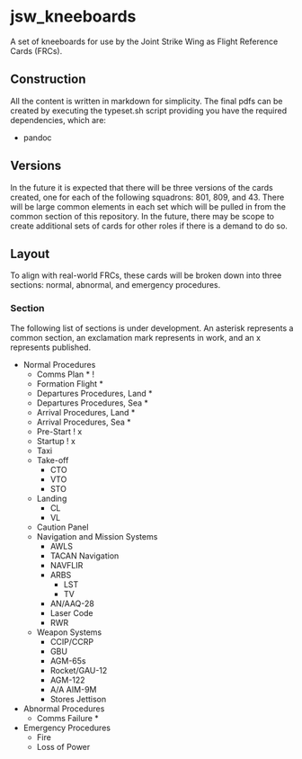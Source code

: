 # jsw_kneeboards

A set of kneeboards for use by the Joint Strike Wing as Flight Reference Cards (FRCs).

## Construction

All the content is written in markdown for simplicity.  The final pdfs can be created by executing the typeset.sh script providing you have the required dependencies, which are:

- pandoc

## Versions

In the future it is expected that there will be three versions of the cards created, one for each of the following squadrons: 801, 809, and 43.  There will be large common elements in each set which will be pulled in from the common section of this repository.  In the future, there may be scope to create additional sets of cards for other roles if there is a demand to do so.

## Layout

To align with real-world FRCs, these cards will be broken down into three sections: normal, abnormal, and emergency procedures.

### Section

The following list of sections is under development.  An asterisk represents a common section, an exclamation mark represents in work, and an x represents published.

- Normal Procedures
  - Comms Plan * !
  - Formation Flight *
  - Departures Procedures, Land * 
  - Departures Procedures, Sea *
  - Arrival Procedures, Land *
  - Arrival Procedures, Sea *
  - Pre-Start ! x
  - Startup ! x
  - Taxi
  - Take-off
    - CTO
    - VTO
    - STO
  - Landing
    - CL
    - VL
  - Caution Panel
  - Navigation and Mission Systems
    - AWLS
    - TACAN Navigation
    - NAVFLIR
    - ARBS
      - LST
      - TV
    - AN/AAQ-28
    - Laser Code
    - RWR
  - Weapon Systems
    - CCIP/CCRP
    - GBU
    - AGM-65s
    - Rocket/GAU-12
    - AGM-122
    - A/A AIM-9M
    - Stores Jettison
- Abnormal Procedures
  - Comms Failure *
- Emergency Procedures
  - Fire
  - Loss of Power
